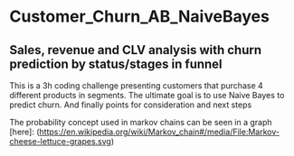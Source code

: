 # Customer_Churn_AB_NaiveBayes

## Sales, revenue and CLV analysis with churn prediction by status/stages in funnel

This is a 3h coding challenge presenting customers that purchase 4 different products in segments. The ultimate goal is to use Naive Bayes to predict churn. And finally points for consideration and next steps

The probability concept used in markov chains can be seen in a graph [here]: (https://en.wikipedia.org/wiki/Markov_chain#/media/File:Markov-cheese-lettuce-grapes.svg)
